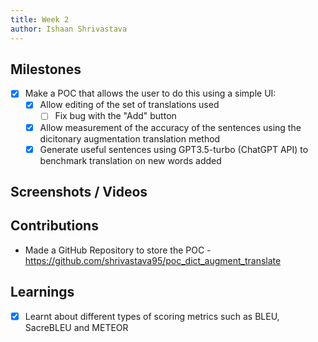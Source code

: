 ```yaml
---
title: Week 2
author: Ishaan Shrivastava
---
```


## Milestones
- [x] Make a POC that allows the user to do this using a simple UI:
    - [x] Allow editing of the set of translations used
        - [ ] Fix bug with the "Add" button
    - [x] Allow measurement of the accuracy of the sentences using the dicitonary augmentation translation method
    - [x] Generate useful sentences using GPT3.5-turbo (ChatGPT API) to benchmark translation on new words added

## Screenshots / Videos 

## Contributions
- Made a GitHub Repository to store the POC - https://github.com/shrivastava95/poc_dict_augment_translate

## Learnings
- [x] Learnt about different types of scoring metrics such as BLEU, SacreBLEU and METEOR